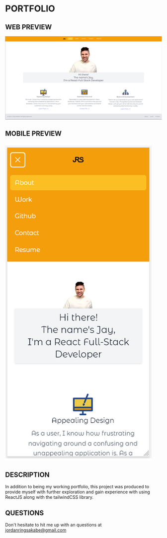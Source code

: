 # PORTFOLIO
## WEB PREVIEW
![webpreview](./src/Images/webpreview.png)
## MOBILE PREVIEW
![mobilepreview](./src/Images/mobilepreview.png)
## DESCRIPTION
In addition to being my working portfolio, this project was produced to provide myself with further exploration and gain experience with using ReactJS along with the tailwindCSS library. 

## QUESTIONS
Don't hesitate to hit me up with an questions at jordanringsakabe@gmail.com 


